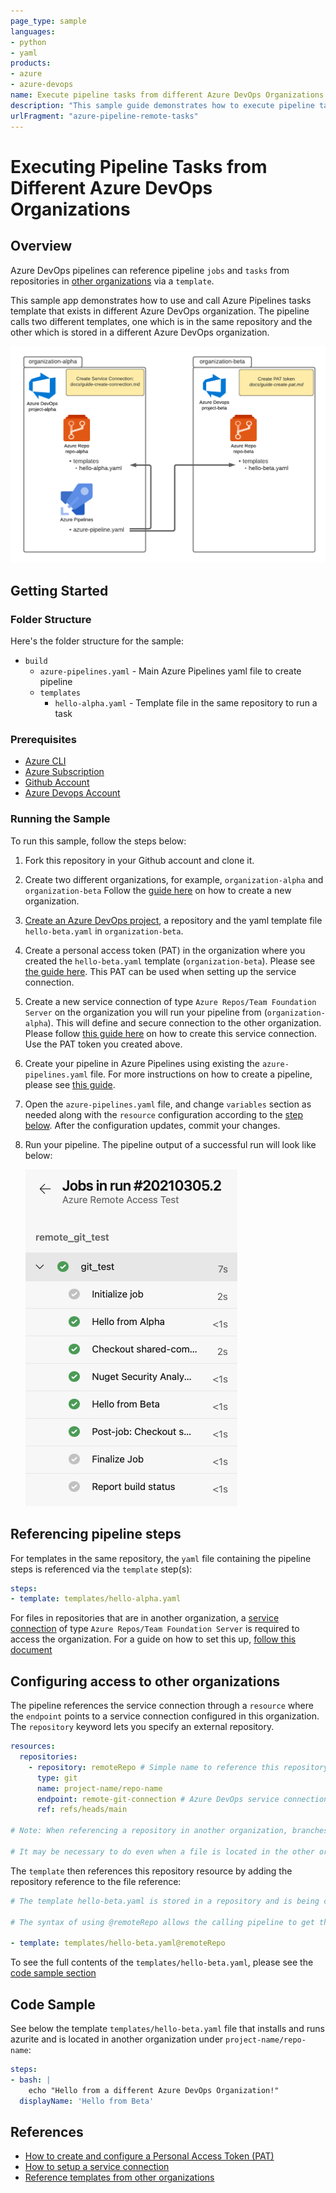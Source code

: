 ```yaml
---
page_type: sample
languages:
- python
- yaml
products:
- azure
- azure-devops
name: Execute pipeline tasks from different Azure DevOps Organizations
description: "This sample guide demonstrates how to execute pipeline tasks that are in different Azure DevOps Organizations."
urlFragment: "azure-pipeline-remote-tasks"
---
```


# Executing Pipeline Tasks from Different Azure DevOps Organizations

## Overview

Azure DevOps pipelines can reference pipeline `jobs` and `tasks` from repositories in [other organizations](https://docs.microsoft.com/en-us/azure/devops/pipelines/process/templates?view=azure-devops#use-other-repositories) via a `template`.

This sample app demonstrates how to use and call Azure Pipelines tasks template that exists in different Azure DevOps organization. The pipeline calls two different templates, one which is in the same repository and the other which is stored in a different Azure DevOps organization.

![remote-access-diagram](./docs/assets/remote-access-diagram.png)

## Getting Started

### Folder Structure

Here's the folder structure for the sample:

- `build`
  - `azure-pipelines.yaml` - Main Azure Pipelines yaml file to create pipeline
  - `templates`
    - `hello-alpha.yaml` - Template file in the same repository to run a task

### Prerequisites

- [Azure CLI](https://docs.microsoft.com/en-us/cli/azure/install-azure-cli?view=azure-cli-latest)
- [Azure Subscription](https://azure.microsoft.com/en-us/)
- [Github Account](https://github.com/)
- [Azure Devops Account](https://www.dev.azure.com/)

### Running the Sample

To run this sample, follow the steps below:

1. Fork this repository in your Github account and clone it.

2. Create two different organizations, for example, `organization-alpha` and `organization-beta` Follow the [guide here](https://docs.microsoft.com/en-us/azure/devops/organizations/accounts/create-organization?view=azure-devops) on how to create a new organization.

3. [Create an Azure DevOps project](https://docs.microsoft.com/en-us/azure/devops/organizations/projects/create-project?view=azure-devops&tabs=preview-page), a repository and the yaml template file `hello-beta.yaml` in `organization-beta`.

4. Create a personal access token (PAT) in the organization where you created the `hello-beta.yaml` template (`organization-beta`). 
Please see [the guide here](./docs/guide-create-pat.md). This PAT can be used when setting up the service connection.

5. Create a new service connection of type `Azure Repos/Team Foundation Server` on the organization you will run your pipeline from (`organization-alpha`). This will define and secure connection to the other organization. Please follow [this guide here](./docs/guide-create-connection.md) on how to create this service connection. Use the PAT token you created above.

6. Create your pipeline in Azure Pipelines using existing the `azure-pipelines.yaml` file. For more instructions on how to create a pipeline, please see [this guide](https://docs.microsoft.com/en-us/azure/devops/pipelines/create-first-pipeline?view=azure-devops&tabs=python%2Ctfs-2018-2%2Cbrowser#create-your-first-python-pipeline).

7. Open the `azure-pipelines.yaml` file, and change `variables` section as needed along with the `resource` configuration according to the [step below](#configuring-access-to-other-organizations). After the configuration updates, commit your changes.

8. Run your pipeline. The pipeline output of a successful run will look like below:

    ![pipeline](./docs/assets/remote-repo-pipeline.png)

## Referencing pipeline steps

For templates in the same repository, the `yaml` file containing the pipeline steps is referenced via the `template` step(s):

```yaml
steps:
- template: templates/hello-alpha.yaml
```

For files in repositories that are in another organization, a [service connection](https://docs.microsoft.com/en-us/azure/devops/pipelines/library/service-endpoints?view=azure-devops&tabs=yaml) of type `Azure Repos/Team Foundation Server` is required to access the organization. For a guide on how to set this up, [follow this document](./docs/guide-create-connection.md)

## Configuring access to other organizations

The pipeline references the service connection through a `resource` where the `endpoint` points to a service connection configured in this organization. The `repository` keyword lets you specify an external repository.

```yaml
resources:
  repositories: 
    - repository: remoteRepo # Simple name to reference this repository at a later step
      type: git
      name: project-name/repo-name
      endpoint: remote-git-connection # Azure DevOps service connection
      ref: refs/heads/main 
      
# Note: When referencing a repository in another organization, branches may need to be set explicitly using `ref` in the repository definition. 

# It may be necessary to do even when a file is located in the other organization's default branch.
```

The `template` then references this repository resource by adding the repository reference to the file reference:

```yaml
# The template hello-beta.yaml is stored in a repository and is being called from a pipeline that exists in another repository. 

# The syntax of using @remoteRepo allows the calling pipeline to get the remoteRepo reference that was defined above and resolve it.

- template: templates/hello-beta.yaml@remoteRepo
```

To see the full contents of the `templates/hello-beta.yaml`, please see the [code sample section](#code-sample)

## Code Sample

See below the template `templates/hello-beta.yaml` file that installs and runs azurite and is located in another organization under `project-name/repo-name`:

```yaml
steps:  
- bash: |
    echo "Hello from a different Azure DevOps Organization!"
  displayName: 'Hello from Beta'
```

## References

- [How to create and configure a Personal Access Token (PAT)](./docs/guide-create-pat.md)
- [How to setup a service connection](./docs/guide-create-connection.md)
- [Reference templates from other organizations](https://docs.microsoft.com/en-us/azure/devops/pipelines/process/templates?view=azure-devops#use-other-repositories)
